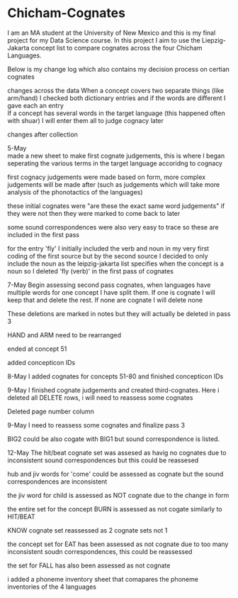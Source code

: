 # Chicham-Cognates
I am an MA student at the University of New Mexico and this is my final project for my Data Science course. In this project I aim to use the Liepzig-Jakarta concept list to compare cognates across the four Chicham Languages.



Below is my change log which also contains my decision process on certian cognates

changes across the data	
  When a concept covers two separate things (like arm/hand) I checked both dictionary entries and if the words are different I gave each an entry	
  If a concept has several words in the target language (this happened often with shuar) I will enter them all to judge cognacy later	
	
changes after collection	

5-May	
made a new sheet to make first cognate judgements, this is where I began seperating the various terms in the target language accoridng to cognacy
	
first cognacy judgements were made based on form, more complex judgements will be made after (such as judgements which will take more analysis of the phonotactics of the languages)

these initial cognates were "are these the exact same word judgements" if they were not then they were marked to come back to later

some sound correspondences were also very easy to trace so these are included in the first pass

for the entry 'fly' I initially included the verb and noun in my very first coding of the first source but by the second source I decided to only include the noun as the leipzig-jakarta list specifies when the concept is a noun so I deleted 'fly (verb)' in the first pass of cognates

7-May
Begin assessing second pass cognates, when languages have multiple words for one concept I have split them. If one is cognate I will keep that and delete the rest. If none are cognate I will delete none

These deletions are marked in notes but they will actually be deleted in pass 3

HAND and ARM need to be rearranged

ended at concept 51

added concepticon IDs

8-May
I added cognates for concepts 51-80 and finished concepticon IDs

9-May
I finished cognate judgements and created third-cognates. Here i deleted all DELETE rows, i will need to reassess some cognates

Deleted page number column

9-May
I need to reassess some cognates and finalize pass 3

BIG2 could be also cogate with BIG1 but sound correspondence is listed.

12-May
The hit/beat cognate set was assesed as havig no cognates due to inconsistent sound correspondences but this could be reassesed

hub and jiv words for 'come' could be assessed as cognate but the sound correspondences are inconsistent

the jiv word for child is assessed as NOT cognate due to the change in form

the entire set for the concept BURN is assessed as not cogate similarly to HIT/BEAT

KNOW cognate set reassessed as 2 cognate sets not 1

the concept set for EAT has been assessed as not cognate due to too many inconsistent soudn correspondences, this could be reassessed

the set for FALL has also been assessed as not cognate

i added a phoneme inventory sheet that comapares the phoneme inventories of the 4 languages
